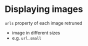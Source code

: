 # Displaying images

`urls` property of each image retruned

- image in different sizes
- e.g. `url.small`


